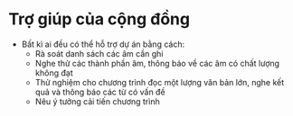 # Trợ giúp của cộng đồng

* Bất kì ai đều có thể hỗ trợ dự án bằng cách:
  + Rà soát danh sách các âm cần ghi
  + Nghe thử các thành phần âm, thông báo về các âm có chất lượng không đạt
  + Thử nghiệm cho chương trình đọc một lượng văn bản lớn, nghe kết quả và thông báo các từ có vấn đề
  + Nêu ý tưởng cải tiến chương trình
